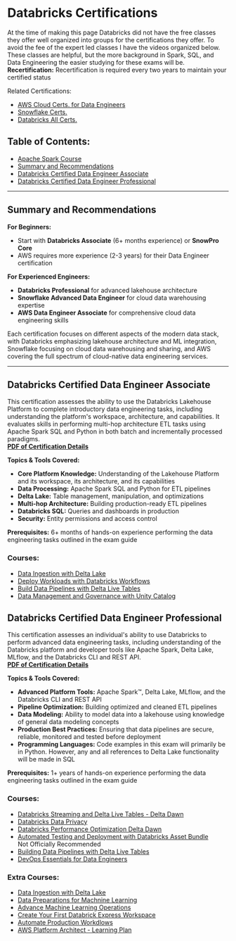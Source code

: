 # Databricks Certifications
At the time of making this page Databricks did not have the free classes they offer well organized into groups for the certifications they offer. To avoid the fee of the expert led classes I have the videos organized below. These classes are helpful, but the more background in Spark, SQL, and Data Engineering the easier studying for these exams will be. 
<br>**Recertification:** Recertification is required every two years to maintain your certified status

Related Certifications:
- [AWS Cloud Certs. for Data Engineers](https://github.com/ajlinhard/byte-size-docs/blob/main/AWS/AWS-Certifications.md)
- [Snowflake Certs.](https://github.com/ajlinhard/byte-size-docs/blob/main/Snowflake/Snowflake-Certifications.md)
- [Databricks All Certs.](https://www.databricks.com/learn/training/home)

## Table of Contents:
- [Apache Spark Course](https://www.databricks.com/training/catalog?roles=apache-spark-developer)
- [Summary and Recommendations](#Summary-and-Recommendations)
- [Databricks Certified Data Engineer Associate](#Databricks-Certified-Data-Engineer-Associate)
- [Databricks Certified Data Engineer Professional](#Databricks-Certified-Data-Engineer-Professional)

---
## **Summary and Recommendations**

**For Beginners:**
- Start with **Databricks Associate** (6+ months experience) or **SnowPro Core** 
- AWS requires more experience (2-3 years) for their Data Engineer certification

**For Experienced Engineers:**
- **Databricks Professional** for advanced lakehouse architecture
- **Snowflake Advanced Data Engineer** for cloud data warehousing expertise
- **AWS Data Engineer Associate** for comprehensive cloud data engineering skills

Each certification focuses on different aspects of the modern data stack, with Databricks emphasizing lakehouse architecture and ML integration, Snowflake focusing on cloud data warehousing and sharing, and AWS covering the full spectrum of cloud-native data engineering services.

---
## **Databricks Certified Data Engineer Associate**
This certification assesses the ability to use the Databricks Lakehouse Platform to complete introductory data engineering tasks, including understanding the platform's workspace, architecture, and capabilities. It evaluates skills in performing multi-hop architecture ETL tasks using Apache Spark SQL and Python in both batch and incrementally processed paradigms.
<br>**[PDF of Certification Details](https://github.com/ajlinhard/byte-size-docs/blob/main/Databricks/docs/databricks-certified-data-engineer-associate-exam-guide-1-mar-2025.pdf)**

**Topics & Tools Covered:**
- **Core Platform Knowledge:** Understanding of the Lakehouse Platform and its workspace, its architecture, and its capabilities
- **Data Processing:** Apache Spark SQL and Python for ETL pipelines
- **Delta Lake:** Table management, manipulation, and optimizations
- **Multi-hop Architecture:** Building production-ready ETL pipelines
- **Databricks SQL:** Queries and dashboards in production
- **Security:** Entity permissions and access control

**Prerequisites:** 6+ months of hands-on experience performing the data engineering tasks outlined in the exam guide

### Courses:
- [Data Ingestion with Delta Lake](https://customer-academy.databricks.com/learn/courses/2963/data-ingestion-with-delta-lake/lessons)
- [Deploy Workloads with Databricks Workflows](https://customer-academy.databricks.com/learn/courses/1365/deploy-workloads-with-databricks-workflows)
- [Build Data Pipelines with Delta Live Tables](https://customer-academy.databricks.com/learn/courses/2971/build-data-pipelines-with-delta-live-tables/lessons)
- [Data Management and Governance with Unity Catalog](https://customer-academy.databricks.com/learn/courses/3144/data-management-and-governance-with-unity-catalog)

## **Databricks Certified Data Engineer Professional**
This certification assesses an individual's ability to use Databricks to perform advanced data engineering tasks, including understanding of the Databricks platform and developer tools like Apache Spark, Delta Lake, MLflow, and the Databricks CLI and REST API.
<br>**[PDF of Certification Details](https://github.com/ajlinhard/byte-size-docs/blob/main/Databricks/docs/databricks-certified-data-engineer-professional-exam-guide-1-mar-2025.pdf)**

**Topics & Tools Covered:**
- **Advanced Platform Tools:** Apache Spark™, Delta Lake, MLflow, and the Databricks CLI and REST API
- **Pipeline Optimization:** Building optimized and cleaned ETL pipelines
- **Data Modeling:** Ability to model data into a lakehouse using knowledge of general data modeling concepts
- **Production Best Practices:** Ensuring that data pipelines are secure, reliable, monitored and tested before deployment
- **Programming Languages:** Code examples in this exam will primarily be in Python. However, any and all references to Delta Lake functionality will be made in SQL

**Prerequisites:** 1+ years of hands-on experience performing the data engineering tasks outlined in the exam guide

### Courses:
- [Databricks Streaming and Delta Live Tables - Delta Dawn](https://www.databricks.com/training/catalog/databricks-streaming-and-delta-live-tables-2972)
- [Databricks Data Privacy](https://customer-academy.databricks.com/learn/courses/3767/databricks-data-privacy)
- [Databricks Performance Optimization Delta Dawn](https://customer-academy.databricks.com/learn/courses/2967/databricks-performance-optimization/lessons)
- [Automated Testing and Deployment with Databricks Asset Bundle](https://customer-academy.databricks.com/learn/courses/3489/automated-deployment-with-databricks-asset-bundles)
<br>Not Officially Recommended
- [Building Data Pipelines with Delta Live Tables](https://customer-academy.databricks.com/learn/courses/2971/build-data-pipelines-with-delta-live-tables/lessons)
- [DevOps Essentials for Data Engineers](https://www.databricks.com/training/catalog/devops-essentials-for-data-engineering-3640)

### Extra Courses:
- [Data Ingestion with Delta Lake](https://customer-academy.databricks.com/learn/courses/2963/data-ingestion-with-delta-lake/lessons/)
- [Data Preparations for Machnine Learning](https://customer-academy.databricks.com/learn/courses/2343/data-preparation-for-machine-learning)
- [Advance Machine Learning Operations](https://customer-academy.databricks.com/learn/courses/3508/advanced-machine-learning-operations)
- [Create Your First Databrick Express Workspace](https://customer-academy.databricks.com/learn/courses/3697/create-your-first-workspace-using-databricks-express)
- [Automate Production Workdlows](https://customer-academy.databricks.com/learn/courses/2143/automate-production-workflows)
- [AWS Platform Architect - Learning Plan](https://customer-academy.databricks.com/learn/learning-plans/262/aws-databricks-platform-architect-learning-plan-public)


